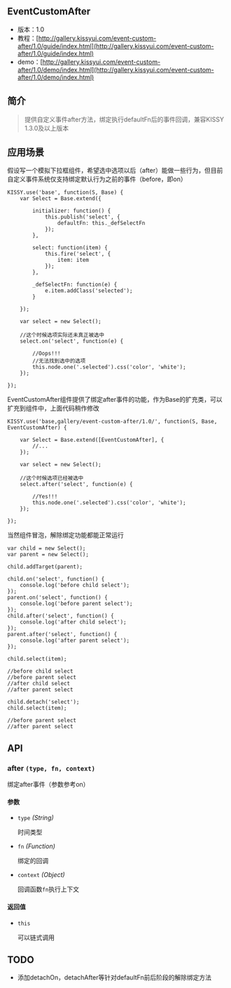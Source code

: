 ## EventCustomAfter

* 版本：1.0
* 教程：[http://gallery.kissyui.com/event-custom-after/1.0/guide/index.html](http://gallery.kissyui.com/event-custom-after/1.0/guide/index.html)
* demo：[http://gallery.kissyui.com/event-custom-after/1.0/demo/index.html](http://gallery.kissyui.com/event-custom-after/1.0/demo/index.html)

## 简介

> 提供自定义事件after方法，绑定执行defaultFn后的事件回调，兼容KISSY 1.3.0及以上版本

## 应用场景

假设写一个模拟下拉框组件，希望选中选项以后（after）能做一些行为，但目前自定义事件系统仅支持绑定默认行为之前的事件（before，即on）

    KISSY.use('base', function(S, Base) {
        var Select = Base.extend({
            
            initializer: function() {
                this.publish('select', {
                    defaultFn: this._defSelectFn
                });
            },
            
            select: function(item) {
                this.fire('select', {
                    item: item
                });
            },
            
            _defSelectFn: function(e) {
                e.item.addClass('selected');
            }
            
        });
        
        var select = new Select();
        
        //这个时候选项实际还未真正被选中
        select.on('select', function(e) {
            
            //Oops!!!
            //无法找到选中的选项
            this.node.one('.selected').css('color', 'white');
        });
    
    });
    
EventCustomAfter组件提供了绑定after事件的功能，作为Base的扩充类，可以扩充到组件中，上面代码稍作修改

    KISSY.use('base,gallery/event-custom-after/1.0/', function(S, Base, EventCustomAfter) {
    
        var Select = Base.extend([EventCustomAfter], {
            //...
        });
        
        var select = new Select();
        
        //这个时候选项已经被选中
        select.after('select', function(e) {
            
            //Yes!!!        
            this.node.one('.selected').css('color', 'white');
        });
    
    });

当然组件冒泡，解除绑定功能都能正常运行

    var child = new Select();
    var parent = new Select();
    
    child.addTarget(parent);
    
    child.on('select', function() {
        console.log('before child select');
    });
    parent.on('select', function() {
        console.log('before parent select');
    });
    child.after('select', function() {
        console.log('after child select');
    });
    parent.after('select', function() {
        console.log('after parent select');
    });
    
    child.select(item);
    
    //before child select
    //before parent select
    //after child select
    //after parent select
    
    child.detach('select');
    child.select(item);
    
    //before parent select
    //after parent select

## API

<div class="method-list">
    <div class="method-item">
        <h3>after <code>(type, fn, context)</code></h3>
        <p>绑定after事件（参数参考on）</p>
        <h4>参数</h4>
        <ul>
            <li>
                <code>type</code>
                <i>(String)</i>
                <p>时间类型</p>
            </li>
            <li>
                <code>fn</code>
                <i>(Function)</i>
                <p>绑定的回调</p>
            </li>
            <li>
                <code>context</code>
                <i>(Object)</i>
                <p>回调函数<code>fn</code>执行上下文</p>
            </li>
        </ul>
        <h4>返回值</h4>
        <ul>
            <li>
                <code>this</code>
                <p>可以链式调用</p>
            </li>
        </ul>
    </div>
</div>

## TODO

* 添加detachOn，detachAfter等针对defaultFn前后阶段的解除绑定方法